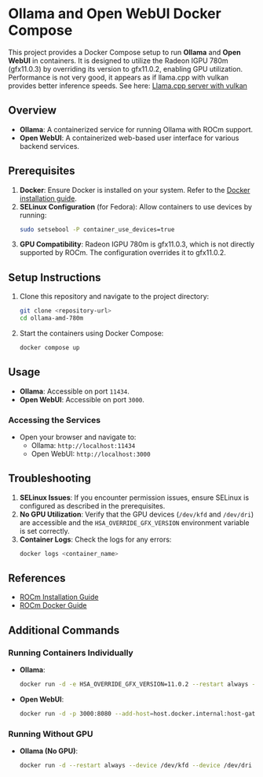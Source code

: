 # Ollama and Open WebUI Docker Compose

This project provides a Docker Compose setup to run **Ollama** and **Open WebUI** in containers. It is designed to utilize the Radeon IGPU 780m (gfx11.0.3) by overriding its version to gfx11.0.2, enabling GPU utilization. Performance is not very good, it appears as if llama.cpp with vulkan provides better inference speeds. See here: [Llama.cpp server with vulkan](https://github.com/xmichaelmason/llamacpp-server-vulkan)

## Overview
- **Ollama**: A containerized service for running Ollama with ROCm support.
- **Open WebUI**: A containerized web-based user interface for various backend services.

## Prerequisites
1. **Docker**: Ensure Docker is installed on your system. Refer to the [Docker installation guide](https://docs.docker.com/get-docker/).
2. **SELinux Configuration** (for Fedora): Allow containers to use devices by running:
   ```sh
   sudo setsebool -P container_use_devices=true
   ```
3. **GPU Compatibility**: Radeon IGPU 780m is gfx11.0.3, which is not directly supported by ROCm. The configuration overrides it to gfx11.0.2.

## Setup Instructions
1. Clone this repository and navigate to the project directory:
   ```sh
   git clone <repository-url>
   cd ollama-amd-780m
   ```
2. Start the containers using Docker Compose:
   ```sh
   docker compose up
   ```

## Usage
- **Ollama**: Accessible on port `11434`.
- **Open WebUI**: Accessible on port `3000`.

### Accessing the Services
- Open your browser and navigate to:
  - Ollama: `http://localhost:11434`
  - Open WebUI: `http://localhost:3000`

## Troubleshooting
1. **SELinux Issues**: If you encounter permission issues, ensure SELinux is configured as described in the prerequisites.
2. **No GPU Utilization**: Verify that the GPU devices (`/dev/kfd` and `/dev/dri`) are accessible and the `HSA_OVERRIDE_GFX_VERSION` environment variable is set correctly.
3. **Container Logs**: Check the logs for any errors:
   ```sh
   docker logs <container_name>
   ```

## References
- [ROCm Installation Guide](https://rocm.docs.amd.com/projects/install-on-linux/en/latest/install/quick-start.html)
- [ROCm Docker Guide](https://rocm.docs.amd.com/projects/install-on-linux/en/latest/how-to/docker.html)

## Additional Commands
### Running Containers Individually
- **Ollama**:
  ```sh
  docker run -d -e HSA_OVERRIDE_GFX_VERSION=11.0.2 --restart always --device /dev/kfd --device /dev/dri --security-opt seccomp=unconfined -v ollama:/root/.ollama -p 11434:11434 --name ollama ollama/ollama:rocm
  ```
- **Open WebUI**:
  ```sh
  docker run -d -p 3000:8080 --add-host=host.docker.internal:host-gateway -v open-webui:/app/backend/data --name open-webui --restart always ghcr.io/open-webui/open-webui:main
  ```

### Running Without GPU
- **Ollama (No GPU)**:
  ```sh
  docker run -d --restart always --device /dev/kfd --device /dev/dri --security-opt seccomp=unconfined -v ollama:/root/.ollama -p 11434:11434 --name ollama ollama/ollama:rocm
  ```
